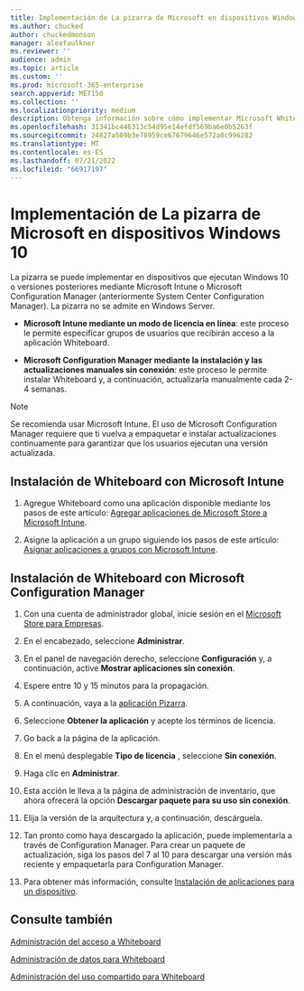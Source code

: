 ```yaml
---
title: Implementación de La pizarra de Microsoft en dispositivos Windows 10
ms.author: chucked
author: chuckedmonson
manager: alexfaulkner
ms.reviewer: ''
audience: admin
ms.topic: article
ms.custom: ''
ms.prod: microsoft-365-enterprise
search.appverid: MET150
ms.collection: ''
ms.localizationpriority: medium
description: Obtenga información sobre cómo implementar Microsoft Whiteboard en dispositivos que ejecutan Windows 10 o versiones posteriores.
ms.openlocfilehash: 31341bc446313c54d95e14efdf569ba6e0b5263f
ms.sourcegitcommit: 24827a509b3e78959ce67679646e572a0c996282
ms.translationtype: MT
ms.contentlocale: es-ES
ms.lasthandoff: 07/21/2022
ms.locfileid: "66917197"
---
```

# <a name="deploy-microsoft-whiteboard-on-windows-10-devices"></a>Implementación de La pizarra de Microsoft en dispositivos Windows 10

La pizarra se puede implementar en dispositivos que ejecutan Windows 10 o versiones posteriores mediante Microsoft Intune o Microsoft Configuration Manager (anteriormente System Center Configuration Manager). La pizarra no se admite en Windows Server.

- **Microsoft Intune mediante un modo de licencia en línea**: este proceso le permite especificar grupos de usuarios que recibirán acceso a la aplicación Whiteboard.

- **Microsoft Configuration Manager mediante la instalación y las actualizaciones manuales sin conexión**: este proceso le permite instalar Whiteboard y, a continuación, actualizarla manualmente cada 2-4 semanas.

>[!NOTE]
> Se recomienda usar Microsoft Intune. El uso de Microsoft Configuration Manager requiere que ti vuelva a empaquetar e instalar actualizaciones continuamente para garantizar que los usuarios ejecutan una versión actualizada.

## <a name="install-whiteboard-using-microsoft-intune"></a>Instalación de Whiteboard con Microsoft Intune

1. Agregue Whiteboard como una aplicación disponible mediante los pasos de este artículo: [Agregar aplicaciones de Microsoft Store a Microsoft Intune](/mem/intune/apps/store-apps-windows).

2. Asigne la aplicación a un grupo siguiendo los pasos de este artículo: [Asignar aplicaciones a grupos con Microsoft Intune](/mem/intune/apps/apps-deploy).

## <a name="install-whiteboard-using-microsoft-configuration-manager"></a>Instalación de Whiteboard con Microsoft Configuration Manager

1. Con una cuenta de administrador global, inicie sesión en el [Microsoft Store para Empresas](https://businessstore.microsoft.com).

2. En el encabezado, seleccione **Administrar**.

3. En el panel de navegación derecho, seleccione **Configuración** y, a continuación, active **Mostrar aplicaciones sin conexión**.

4. Espere entre 10 y 15 minutos para la propagación.

5. A continuación, vaya a la [aplicación Pizarra](https://businessstore.microsoft.com/store/details/microsoft-whiteboard/9mspc6mp8fm4).

6. Seleccione **Obtener la aplicación** y acepte los términos de licencia.

7. Go back a la página de la aplicación.

8. En el menú desplegable **Tipo de licencia** , seleccione **Sin conexión**.

9. Haga clic en **Administrar**.

10. Esta acción le lleva a la página de administración de inventario, que ahora ofrecerá la opción **Descargar paquete para su uso sin conexión**.

11. Elija la versión de la arquitectura y, a continuación, descárguela.

12. Tan pronto como haya descargado la aplicación, puede implementarla a través de Configuration Manager. Para crear un paquete de actualización, siga los pasos del 7 al 10 para descargar una versión más reciente y empaquetarla para Configuration Manager.

13. Para obtener más información, consulte [Instalación de aplicaciones para un dispositivo](/mem/configmgr/apps/deploy-use/install-app-for-device).

## <a name="see-also"></a>Consulte también

[Administración del acceso a Whiteboard](manage-whiteboard-access-organizations.md)

[Administración de datos para Whiteboard](manage-data-organizations.md)

[Administración del uso compartido para Whiteboard](manage-sharing-organizations.md)

